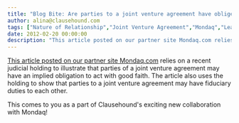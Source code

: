 ```yaml
---
title: "Blog Bite: Are parties to a joint venture agreement have obliged to act with good faith to each other?"
author: alina@clausehound.com
tags: ["Nature of Relationship","Joint Venture Agreement","Mondaq","Learn","UK"]
date: 2012-02-20 00:00:00
description: "This article posted on our partner site Mondaq.com relies on a recent judicial holding to illustrate that parties of a joint venture agreement may have an implied obligation to act with good faith. T..."
---
```


[This article posted on our partner site Mondaq.com](http://www.mondaq.com/x/164854/Contract+Law/Joint+Venture+Partner+Has+An+Obligation+To+Act+In+Good+Faith) relies on a recent judicial holding to illustrate that parties of a joint venture agreement may have an implied obligation to act with good faith. The article also uses the holding to show that parties to a joint venture agreement may have fiduciary duties to each other.

This comes to you as a part of Clausehound's exciting new collaboration with Mondaq!